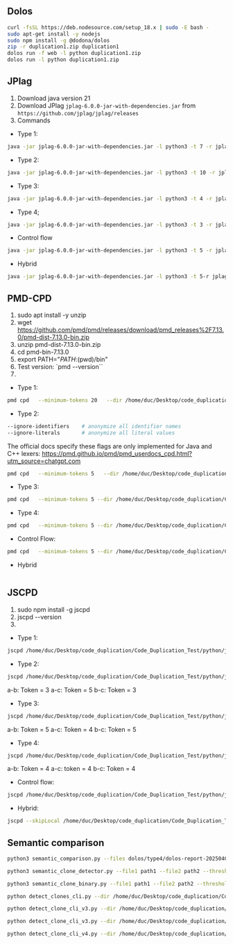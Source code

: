 ## Dolos
```bash
curl -fsSL https://deb.nodesource.com/setup_18.x | sudo -E bash -
sudo apt-get install -y nodejs
sudo npm install -g @dodona/dolos
zip -r duplication1.zip duplication1
dolos run -f web -l python duplication1.zip
dolos run -l python duplication1.zip

```

## JPlag
1. Download java version 21
2. Download JPlag `jplag-6.0.0-jar-with-dependencies.jar` from `https://github.com/jplag/jplag/releases`
3. Commands
- Type 1:
```bash
java -jar jplag-6.0.0-jar-with-dependencies.jar -l python3 -t 7 -r jplag/type1/results-jplag-type1 jplag/type1
```
- Type 2:
```bash
java -jar jplag-6.0.0-jar-with-dependencies.jar -l python3 -t 10 -r jplag/type2/results-jplag-type2 jplag/type2
```
- Type 3:
```bash
java -jar jplag-6.0.0-jar-with-dependencies.jar -l python3 -t 4 -r jplag/type3/results-jplag-type3 jplag/type3
```
- Type 4;
```bash
java -jar jplag-6.0.0-jar-with-dependencies.jar -l python3 -t 3 -r jplag/type4/results-jplag-type4 jplag/type4
```
- Control flow
```bash
java -jar jplag-6.0.0-jar-with-dependencies.jar -l python3 -t 5 -r jplag/control_flow/results-jplag-cf jplag/control_flow
```
- Hybrid
```bash
java -jar jplag-6.0.0-jar-with-dependencies.jar -l python3 -t 5-r jplag/hybrid/results-jplag-hybrid jplag/hybrid
```

## PMD-CPD
1. sudo apt install -y unzip
2. wget https://github.com/pmd/pmd/releases/download/pmd_releases%2F7.13.0/pmd-dist-7.13.0-bin.zip
3. unzip pmd-dist-7.13.0-bin.zip
4. cd pmd-bin-7.13.0
5. export PATH="$PATH:$(pwd)/bin"
6. Test version: `pmd --version``
7. 
- Type 1:
```bash
pmd cpd   --minimum-tokens 20   --dir /home/duc/Desktop/code_duplication/Code_Duplication_Test/python/dolos/type1   --language python   --format xml > /home/duc/Desktop/code_duplication/Code_Duplication_Test/python/dolos/type1/cpd-type1.xml
```

- Type 2:
```bash
--ignore-identifiers    # anonymize all identifier names
--ignore-literals       # anonymize all literal values
```

 The official docs specify these flags are only implemented for Java and C++ lexers: https://pmd.github.io/pmd/pmd_userdocs_cpd.html?utm_source=chatgpt.com

```bash
pmd cpd   --minimum-tokens 5   --dir /home/duc/Desktop/code_duplication/Code_Duplication_Test/python/dolos/type2 --ignore-identifiers --ignore-literals  --language python   --format xml > /home/duc/Desktop/code_duplication/Code_Duplication_Test/python/dolos/type2/cpd-type2.xml
```

- Type 3:
```bash
pmd cpd   --minimum-tokens 5 --dir /home/duc/Desktop/code_duplication/Code_Duplication_Test/python/dolos/type3  --language python   --format xml > /home/duc/Desktop/code_duplication/Code_Duplication_Test/python/dolos/type3/cpd-type3.xml
```

- Type 4:
```bash
pmd cpd   --minimum-tokens 5 --dir /home/duc/Desktop/code_duplication/Code_Duplication_Test/python/dolos/type4  --language python   --format xml > /home/duc/Desktop/code_duplication/Code_Duplication_Test/python/dolos/type4/cpd-type4.xml
```

- Control Flow:
```bash
pmd cpd   --minimum-tokens 5 --dir /home/duc/Desktop/code_duplication/Code_Duplication_Test/python/dolos/control_flow  --language python   --format xml > /home/duc/Desktop/code_duplication/Code_Duplication_Test/python/dolos/control_flow/cpd-cf.xml
```

- Hybrid
```bash

```

## JSCPD
1. sudo npm install -g jscpd
2. jscpd --version
3.
- Type 1:
```bash
jscpd /home/duc/Desktop/code_duplication/Code_Duplication_Test/python/jscpd/type1/type1a.py /home/duc/Desktop/code_duplication/Code_Duplication_Test/python/jscpd/type1/type1b.py --format python --min-tokens 10 --min-lines 1 --mode weak --reporters console,html,json --output /home/duc/Desktop/code_duplication/Code_Duplication_Test/python/jscpd/type1/reports
```

- Type 2:
```bash
jscpd /home/duc/Desktop/code_duplication/Code_Duplication_Test/python/jscpd/type2/type2a.py /home/duc/Desktop/code_duplication/Code_Duplication_Test/python/jscpd/type2/type2b.py --format python --min-tokens 3 --min-lines 1 --mode weak --reporters console,html,json --output /home/duc/Desktop/code_duplication/Code_Duplication_Test/python/jscpd/type2/report
```
a-b: Token = 3
a-c: Token = 5
b-c: Token = 3

- Type 3:
```bash
jscpd /home/duc/Desktop/code_duplication/Code_Duplication_Test/python/jscpd/type3/type3a.py /home/duc/Desktop/code_duplication/Code_Duplication_Test/python/jscpd/type3/type3b.py --format python --min-tokens 6 --min-lines 1 --mode weak --reporters console,html,json --output /home/duc/Desktop/code_duplication/Code_Duplication_Test/python/jscpd/type3/reports
```
a-b: Token = 5
a-c: Token = 4
b-c: Token = 5

- Type 4:
```bash
jscpd /home/duc/Desktop/code_duplication/Code_Duplication_Test/python/jscpd/type4/type4a.py /home/duc/Desktop/code_duplication/Code_Duplication_Test/python/jscpd/type4/type4b.py --format python --min-tokens 3 --min-lines 1 --mode weak --reporters console,html,json --output /home/duc/Desktop/code_duplication/Code_Duplication_Test/python/jscpd/type4/reports
```
a-b: Token = 4
a-c: token = 4
b-c: Token = 4

- Control flow:
```bash
jscpd /home/duc/Desktop/code_duplication/Code_Duplication_Test/python/jscpd/control_flow/cf_b.py /home/duc/Desktop/code_duplication/Code_Duplication_Test/python/jscpd/control_flow/cf_a.py --format python --min-tokens 4 --min-lines 1 --mode weak --reporters console,html,json --output /home/duc/Desktop/code_duplication/Code_Duplication_Test/python/jscpd/control_flow/reports
```

- Hybrid:
```bash
jscpd --skipLocal /home/duc/Desktop/code_duplication/Code_Duplication_Test/python/jscpd/hybrid/a /home/duc/Desktop/code_duplication/Code_Duplication_Test/python/jscpd/hybrid/b --format python --min-tokens 4 --min-lines 1 --mode weak --reporters console,html,json --output /home/duc/Desktop/code_duplication/Code_Duplication_Test/python/jscpd/hybrid/reports
```

## Semantic comparison
```bash
python3 semantic_comparison.py --files dolos/type4/dolos-report-20250406T191928512Z-type4/files.csv --pairs dolos/type4/dolos-report-20250406T191928512Z-type4/pairs.csv --output semantic_pairs.csv --threshold 0.5 --device cpu
```

```bash
python3 semantic_clone_detector.py --file1 path1 --file2 path2 --threshold 0.7
```

```bash
python3 semantic_clone_binary.py --file1 path1 --file2 path2 --threshold 0.7
```

```bash
python detect_clones_cli.py --dir /home/duc/Desktop/code_duplication/Code_Duplication_Test/python/dolos/non_similar --extensions .py .java --model mchochlov/codebert-base-cd-ft --threshold 0.85
```

```bash
python detect_clone_cli_v3.py --dir /home/duc/Desktop/code_duplication/Code_Duplication_Test/python/dolos/non_similar --extensions .py .java --fusion concat --w-embed 1.0 --w-ast 0.6 --w-lex 0.2 --threshold 0.2
```

```bash
python detect_clone_cli_v3.py --dir /home/duc/Desktop/code_duplication/Code_Duplication_Test/python/dolos/type1 --extensions .py .java --fusion late --prefilter-threshold 0.75 --w-embed 1.0 --w-ast 0.7 --w-lex 0.2 --threshold 0.2
```
<!-- # 1) Clean out conflicting bits
pip uninstall -y tree_sitter_languages tree-sitter-language-pack tree-sitter

# 2) Install a modern, compatible stack
pip install "tree-sitter>=0.25,<0.26" "tree-sitter-language-pack>=0.7"
# (py-tree-sitter 0.25.x docs show Parser(language, ...))  ← verified. :contentReference[oaicite:3]{index=3} -->

```bash
python detect_clone_cli_v4.py --dir /home/duc/Desktop/code_duplication/Code_Duplication_Test/python/dolos/type4 --extensions .py --fusion late --prefilter-threshold 0.80 --threshold 0.20 --w-embed 1.0 --w-ast 0.35 --embed-superpass 0.7 --w-lex 0.1 --no-center --ast-no-center --ast-tfidf --lex-mode py-token --lex-n 3 --fp-k 5 --fp-w 4 --min-fp-sim 0.05 --min-fp-total 2 --min-fp-longest 1 --min-ast-sim 0.00 --min-lex-sim 0.00 --debug-components --topk 20
``````
